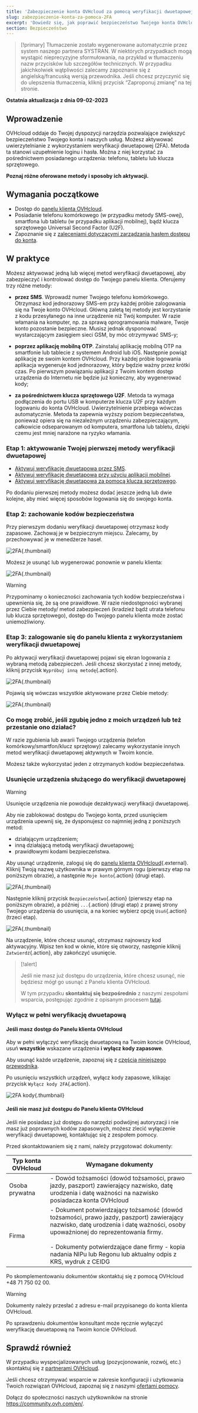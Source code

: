 ```yaml
---
title: 'Zabezpieczenie konta OVHcloud za pomocą weryfikacji dwuetapowej'
slug: zabezpieczenie-konta-za-pomoca-2FA
excerpt: 'Dowiedz się, jak poprawić bezpieczeństwo Twojego konta OVHcloud dzięki aktywacji weryfikacji dwuetapowej'
section: Bezpieczeństwo
---
```


> [!primary]
> Tłumaczenie zostało wygenerowane automatycznie przez system naszego partnera SYSTRAN. W niektórych przypadkach mogą wystąpić nieprecyzyjne sformułowania, na przykład w tłumaczeniu nazw przycisków lub szczegółów technicznych. W przypadku jakichkolwiek wątpliwości zalecamy zapoznanie się z angielską/francuską wersją przewodnika. Jeśli chcesz przyczynić się do ulepszenia tłumaczenia, kliknij przycisk “Zaproponuj zmianę” na tej stronie.
>

**Ostatnia aktualizacja z dnia 09-02-2023**

## Wprowadzenie

OVHcloud oddaje do Twojej dyspozycji narzędzia pozwalające zwiększyć bezpieczeństwo Twojego konta i naszych usług.
Możesz aktywować uwierzytelnianie z wykorzystaniem weryfikacji dwuetapowej (2FA). Metoda ta stanowi uzupełnienie loginu i hasła. Można z niej korzystać za pośrednictwem posiadanego urządzenia: telefonu, tabletu lub klucza sprzętowego. 

**Poznaj różne oferowane metody i sposoby ich aktywacji.**

## Wymagania początkowe

- Dostęp do [panelu klienta OVHcloud](https://www.ovh.com/auth/?action=gotomanager&from=https://www.ovh.pl/&ovhSubsidiary=pl).
- Posiadanie telefonu komórkowego (w przypadku metody SMS-owej), smartfona lub tabletu (w przypadku aplikacji mobilnej), bądź klucza sprzętowego Universal Second Factor (U2F).
- Zapoznanie się z [zaleceniami dotyczącymi zarządzania hasłem dostępu do konta](https://docs.ovh.com/pl/customer/zarzadzanie-haslem/).

## W praktyce

Możesz aktywować jedną lub więcej metod weryfikacji dwuetapowej, aby zabezpieczyć i kontrolować dostęp do Twojego panelu klienta.
Oferujemy trzy różne metody:

- **przez SMS**. Wprowadź numer Twojego telefonu komórkowego. Otrzymasz kod jednorazowy SMS-em przy każdej próbie zalogowania się na Twoje konto OVHcloud. Główną zaletą tej metody jest korzystanie z kodu przesyłanego na inne urządzenie niż Twój komputer. W razie włamania na komputer, np. za sprawą oprogramowania malware, Twoje konto pozostanie bezpieczne. Musisz jednak dysponować wystarczającym zasięgiem sieci GSM, by móc otrzymywać SMS-y;

- **poprzez aplikację mobilną OTP**. Zainstaluj aplikację mobilną OTP na smartfonie lub tablecie z systemem Android lub iOS. Następnie powiąż aplikację ze swoim kontem OVHcloud. Przy każdej próbie logowania aplikacja wygeneruje kod jednorazowy, który będzie ważny przez krótki czas.
Po pierwszym powiązaniu aplikacji z Twoim kontem dostęp urządzenia do Internetu nie będzie już konieczny, aby wygenerować kody;


- **za pośrednictwem klucza sprzętowego U2F**. Metoda ta wymaga podłączenia do portu USB w komputerze klucza U2F przy każdym logowaniu do konta OVHcloud. Uwierzytelnienie przebiega wówczas automatycznie. Metoda ta zapewnia wyższy poziom bezpieczeństwa, ponieważ opiera się na niezależnym urządzeniu zabezpieczającym, całkowicie odseparowanym od komputera, smartfona lub tabletu, dzięki czemu jest mniej narażone na ryzyko włamania.

### Etap 1: aktywowanie Twojej pierwszej metody weryfikacji dwuetapowej

- [Aktywuj weryfikację dwuetapową przez SMS](https://docs.ovh.com/pl/customer/aktywacja-weryfikacji-dwuetapowej-przez-sms/).
- [Aktywuj weryfikację dwuetapową przy użyciu aplikacji mobilnej](https://docs.ovh.com/pl/customer/wlacz-weryfikacje-dwuetapowa-przez-aplikacje-mobilna/).
- [Aktywuj weryfikację dwuetapową za pomocą klucza sprzętowego](https://docs.ovh.com/pl/customer/aktywacja-weryfikacji-dwuetapowej-za-pomoca-klucza-sprzetowego/).

Po dodaniu pierwszej metody możesz dodać jeszcze jedną lub dwie kolejne, aby mieć więcej sposobów logowania się do swojego konta.

### Etap 2: zachowanie kodów bezpieczeństwa

Przy pierwszym dodaniu weryfikacji dwuetapowej otrzymasz kody zapasowe. Zachowaj je w bezpiecznym miejscu. Zalecamy, by przechowywać je w menedżerze haseł.

![2FA](images/2facodes.png){.thumbnail}

Możesz je usunąć lub wygenerować ponownie w panelu klienta:

![2FA](images/2facodesaction.png){.thumbnail}

> [!warning]
>
> Przypominamy o konieczności zachowania tych kodów bezpieczeństwa i upewnienia się, że są one prawidłowe. W razie niedostępności wybranej przez Ciebie metody/ metod zabezpieczeń (kradzież bądź utrata telefonu lub klucza sprzętowego), dostęp do Twojego panelu klienta może zostać uniemożliwiony.
> 

### Etap 3: zalogowanie się do panelu klienta z wykorzystaniem weryfikacji dwuetapowej

Po aktywacji weryfikacji dwuetapowej pojawi się ekran logowania z wybraną metodą zabezpieczeń. Jeśli chcesz skorzystać z innej metody, kliknij przycisk `Wypróbuj inną metodę`{.action}.

![2FA](images/2fasmsloginedit.png){.thumbnail}

Pojawią się wówczas wszystkie aktywowane przez Ciebie metody:

![2FA](images/2faloginchoice.png){.thumbnail}

### Co mogę zrobić, jeśli zgubię jedno z moich urządzeń lub też przestanie ono działać?

W razie zgubienia lub awarii Twojego urządzenia (telefon komórkowy/smartfon/klucz sprzętowy) zalecamy wykorzystanie innych metod weryfikacji dwuetapowej aktywnych w Twoim koncie.

Możesz także wykorzystać jeden z otrzymanych kodów bezpieczeństwa. 


### Usunięcie urządzenia służącego do weryfikacji dwuetapowej <a name="delete-device"></a>

> [!warning]
>
> Usunięcie urządzenia nie powoduje dezaktywacji weryfikacji dwuetapowej. 
> 
> Aby nie zablokować dostępu do Twojego konta, przed usunięciem urządzenia upewnij się, że dysponujesz co najmniej jedną z poniższych metod:
> 
> - działającym urządzeniem;
> - inną działającą metodą weryfikacji dwuetapowej; 
> - prawidłowymi kodami bezpieczeństwa.
> 

Aby usunąć urządzenie, zaloguj się do [panelu klienta OVHcloud](https://www.ovh.com/auth/?action=gotomanager&from=https://www.ovh.pl/&ovhSubsidiary=pl){.external}. Kliknij Twoją nazwę użytkownika w prawym górnym rogu (pierwszy etap na poniższym obrazie), a następnie `Moje konto`{.action} (drugi etap). 

![2FA](images/hub2FAb.png){.thumbnail}

Następnie kliknij przycisk `Bezpieczeństwo`{.action} (pierwszy etap na poniższym obrazie), a później `...`{.action} (drugi etap) z prawej strony Twojego urządzenia do usunięcia, a na koniec wybierz opcję `Usuń`{.action} (trzeci etap).

![2FA](images/hub2FAc.png){.thumbnail}

Na urządzenie, które chcesz usunąć, otrzymasz najnowszy kod aktywacyjny. Wpisz ten kod w oknie, które się otworzy, następnie kliknij `Zatwierdź`{.action}, aby zakończyć usunięcie.

> [!alert]
>
> Jeśli nie masz już dostępu do urządzenia, które chcesz usunąć, nie będziesz mógł go usunąć z Panelu klienta OVHcloud.
>
> W tym przypadku **skontaktuj się bezpośrednio** z naszymi zespołami wsparcia, postępując zgodnie z opisanym procesem [tutaj](#2FA-deletion).
>

### Wyłącz w pełni weryfikację dwuetapową <a name="disable-2fa"></a>

#### Jeśli masz dostęp do Panelu klienta OVHcloud

Aby w pełni wyłączyć weryfikację dwuetapową na Twoim koncie OVHcloud, usuń **wszystkie** wskazane urządzenia **i wyłącz kody zapasowe**.

Aby usunąć każde urządzenie, zapoznaj się z [częścią niniejszego przewodnika](#delete-device).

Po usunięciu wszystkich urządzeń, wyłącz kody zapasowe, klikając przycisk `Wyłącz kody 2FA`{.action}.

![2FA kody](images/disabling-codes.png){.thumbnail}

#### Jeśli nie masz już dostępu do Panelu klienta OVHcloud <a name="2FA-deletion"></a>

Jeśli nie posiadasz już dostępu do narzędzi podwójnej autoryzacji  i nie masz już poprawnych kodów zapasowych, możesz zlecić wyłączenie weryfikacji dwuetapowej, kontaktując się z zespołem pomocy.

Przed skontaktowaniem się z nami, należy przygotować dokumenty:

|Typ konta OVHcloud|Wymagane dokumenty|
|---|---|
|Osoba prywatna|- Dowód tożsamości (dowód tożsamości, prawo jazdy, paszport) zawierający nazwisko, datę urodzenia i datę ważności na nazwisko posiadacza konta OVHcloud|
|Firma|- Dokument potwierdzający tożsamość (dowód tożsamości, prawo jazdy, paszport) zawierający nazwisko, datę urodzenia i datę ważności, osoby upoważnionej do reprezentowania firmy.<br><br>- Dokumenty potwierdzające dane firmy - kopia nadania NIPu lub Regonu lub aktualny odpis z KRS, wydruk z CEIDG|

Po skomplementowaniu dokumentów skontaktuj się z pomocą OVHcloud +48 71 750 02 00.

> [!warning]
> Dokumenty należy przesłać z adresu e-mail przypisanego do konta klienta OVHcloud.

Po sprawdzeniu dokumentów konsultant może ręcznie wyłączyć weryfikację dwuetapową na Twoim koncie OVHcloud.

## Sprawdź również

W przypadku wyspecjalizowanych usług (pozycjonowanie, rozwój, etc.) skontaktuj się z [partnerami OVHcloud](https://partner.ovhcloud.com/pl/).

Jeśli chcesz otrzymywać wsparcie w zakresie konfiguracji i użytkowania Twoich rozwiązań OVHcloud, zapoznaj się z naszymi [ofertami pomocy](https://www.ovhcloud.com/pl/support-levels/).

Dołącz do społeczności naszych użytkowników na stronie <https://community.ovh.com/en/>. 